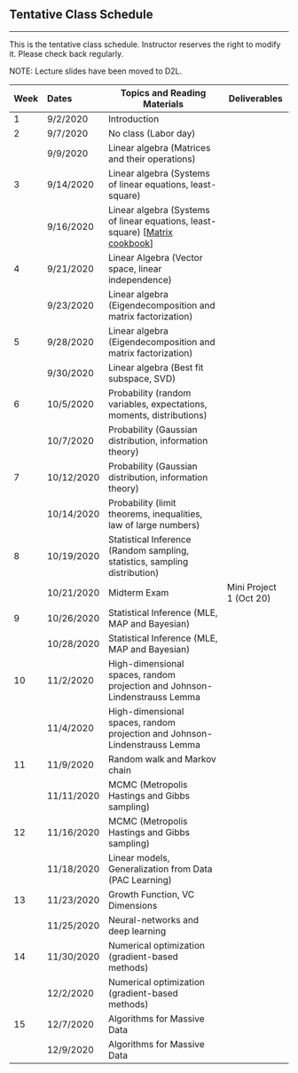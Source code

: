 ## Tentative Class Schedule
---
 This is the tentative class schedule. Instructor reserves the right to modify it. Please check back regularly. 
 
 NOTE: Lecture slides have been moved to D2L. 

| Week |    Dates   |    Topics and Reading Materials                |     Deliverables     |
|------|:-----------|------------------------------------------------|----------------------|
| 1  | 9/2/2020  | Introduction  |                    |
| 2  | 9/7/2020   |     No class (Labor day)                       |                    | 
|    | 9/9/2020   | Linear algebra (Matrices and their operations) |                    |
| 3  | 9/14/2020  | Linear algebra (Systems of linear equations, least-square)   |  |
|    | 9/16/2020  | Linear algebra (Systems of linear equations, least-square)    [[Matrix cookbook](https://www.math.uwaterloo.ca/~hwolkowi/matrixcookbook.pdf)] |                    | 
| 4  | 9/21/2020  | Linear Algebra (Vector space, linear independence) |    |
|    | 9/23/2020  | Linear algebra (Eigendecomposition and matrix factorization) |  | 
| 5  | 9/28/2020  | Linear algebra (Eigendecomposition and matrix factorization) |  |
|    | 9/30/2020  | Linear algebra (Best fit subspace, SVD) |  |
| 6  | 10/5/2020  | Probability (random variables, expectations, moments, distributions) | |
|    | 10/7/2020  | Probability (Gaussian distribution, information theory) | |
| 7  | 10/12/2020  | Probability (Gaussian distribution, information theory) |  |
|    | 10/14/2020  | Probability (limit theorems, inequalities, law of large numbers) | |
| 8  | 10/19/2020 | Statistical Inference (Random sampling, statistics, sampling distribution)   |  | 
|    | 10/21/2020 | Midterm Exam | Mini Project 1 (Oct 20) |
| 9  | 10/26/2020 | Statistical Inference (MLE, MAP and Bayesian) | |
|    | 10/28/2020 | Statistical Inference (MLE, MAP and Bayesian) | |
| 10 | 11/2/2020 | High-dimensional spaces, random projection and Johnson-Lindenstrauss Lemma | |
|    | 11/4/2020 | High-dimensional spaces, random projection and Johnson-Lindenstrauss Lemma |  |
| 11 | 11/9/2020  | Random walk and Markov chain | |
|    | 11/11/2020  | MCMC (Metropolis Hastings and Gibbs sampling) | |
| 12 | 11/16/2020 | MCMC (Metropolis Hastings and Gibbs sampling) | |
|    | 11/18/2020 | Linear models, Generalization from Data (PAC Learning) |  |
| 13 | 11/23/2020 | Growth Function, VC Dimensions | |
|    | 11/25/2020 | Neural-networks and deep learning | |
| 14 | 11/30/2020 | Numerical optimization (gradient-based methods) | |
|    | 12/2/2020 | Numerical optimization (gradient-based methods)  |  | 
| 15 | 12/7/2020  | Algorithms for Massive Data   | |
|    | 12/9/2020  | Algorithms for Massive Data | |
